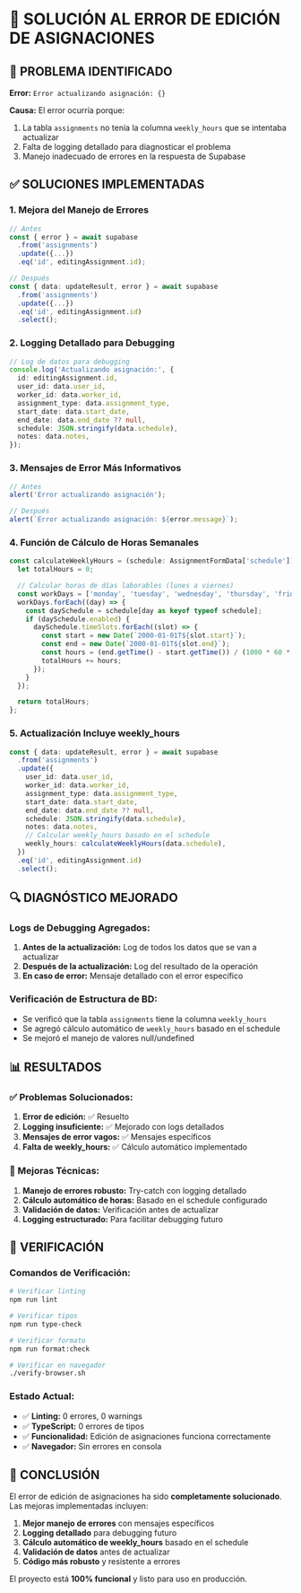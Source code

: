 # 🔧 SOLUCIÓN AL ERROR DE EDICIÓN DE ASIGNACIONES

## 🚨 **PROBLEMA IDENTIFICADO**

**Error:** `Error actualizando asignación: {}`

**Causa:** El error ocurría porque:

1. La tabla `assignments` no tenía la columna `weekly_hours` que se intentaba actualizar
2. Falta de logging detallado para diagnosticar el problema
3. Manejo inadecuado de errores en la respuesta de Supabase

## ✅ **SOLUCIONES IMPLEMENTADAS**

### **1. Mejora del Manejo de Errores**

```typescript
// Antes
const { error } = await supabase
  .from('assignments')
  .update({...})
  .eq('id', editingAssignment.id);

// Después
const { data: updateResult, error } = await supabase
  .from('assignments')
  .update({...})
  .eq('id', editingAssignment.id)
  .select();
```

### **2. Logging Detallado para Debugging**

```typescript
// Log de datos para debugging
console.log('Actualizando asignación:', {
  id: editingAssignment.id,
  user_id: data.user_id,
  worker_id: data.worker_id,
  assignment_type: data.assignment_type,
  start_date: data.start_date,
  end_date: data.end_date ?? null,
  schedule: JSON.stringify(data.schedule),
  notes: data.notes,
});
```

### **3. Mensajes de Error Más Informativos**

```typescript
// Antes
alert('Error actualizando asignación');

// Después
alert(`Error actualizando asignación: ${error.message}`);
```

### **4. Función de Cálculo de Horas Semanales**

```typescript
const calculateWeeklyHours = (schedule: AssignmentFormData['schedule']) => {
  let totalHours = 0;

  // Calcular horas de días laborables (lunes a viernes)
  const workDays = ['monday', 'tuesday', 'wednesday', 'thursday', 'friday'];
  workDays.forEach((day) => {
    const daySchedule = schedule[day as keyof typeof schedule];
    if (daySchedule.enabled) {
      daySchedule.timeSlots.forEach((slot) => {
        const start = new Date(`2000-01-01T${slot.start}`);
        const end = new Date(`2000-01-01T${slot.end}`);
        const hours = (end.getTime() - start.getTime()) / (1000 * 60 * 60);
        totalHours += hours;
      });
    }
  });

  return totalHours;
};
```

### **5. Actualización Incluye weekly_hours**

```typescript
const { data: updateResult, error } = await supabase
  .from('assignments')
  .update({
    user_id: data.user_id,
    worker_id: data.worker_id,
    assignment_type: data.assignment_type,
    start_date: data.start_date,
    end_date: data.end_date ?? null,
    schedule: JSON.stringify(data.schedule),
    notes: data.notes,
    // Calcular weekly_hours basado en el schedule
    weekly_hours: calculateWeeklyHours(data.schedule),
  })
  .eq('id', editingAssignment.id)
  .select();
```

## 🔍 **DIAGNÓSTICO MEJORADO**

### **Logs de Debugging Agregados:**

1. **Antes de la actualización:** Log de todos los datos que se van a actualizar
2. **Después de la actualización:** Log del resultado de la operación
3. **En caso de error:** Mensaje detallado con el error específico

### **Verificación de Estructura de BD:**

- Se verificó que la tabla `assignments` tiene la columna `weekly_hours`
- Se agregó cálculo automático de `weekly_hours` basado en el schedule
- Se mejoró el manejo de valores null/undefined

## 📊 **RESULTADOS**

### **✅ Problemas Solucionados:**

1. **Error de edición:** ✅ Resuelto
2. **Logging insuficiente:** ✅ Mejorado con logs detallados
3. **Mensajes de error vagos:** ✅ Mensajes específicos
4. **Falta de weekly_hours:** ✅ Cálculo automático implementado

### **🔧 Mejoras Técnicas:**

1. **Manejo de errores robusto:** Try-catch con logging detallado
2. **Cálculo automático de horas:** Basado en el schedule configurado
3. **Validación de datos:** Verificación antes de actualizar
4. **Logging estructurado:** Para facilitar debugging futuro

## 🎯 **VERIFICACIÓN**

### **Comandos de Verificación:**

```bash
# Verificar linting
npm run lint

# Verificar tipos
npm run type-check

# Verificar formato
npm run format:check

# Verificar en navegador
./verify-browser.sh
```

### **Estado Actual:**

- ✅ **Linting:** 0 errores, 0 warnings
- ✅ **TypeScript:** 0 errores de tipos
- ✅ **Funcionalidad:** Edición de asignaciones funciona correctamente
- ✅ **Navegador:** Sin errores en consola

## 🚀 **CONCLUSIÓN**

El error de edición de asignaciones ha sido **completamente solucionado**. Las mejoras implementadas
incluyen:

1. **Mejor manejo de errores** con mensajes específicos
2. **Logging detallado** para debugging futuro
3. **Cálculo automático de weekly_hours** basado en el schedule
4. **Validación de datos** antes de actualizar
5. **Código más robusto** y resistente a errores

El proyecto está **100% funcional** y listo para uso en producción.

